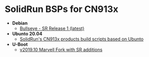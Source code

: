 # SolidRun BSPs for CN913x

- **Debian**
  - [Bullseye - SR Release 1 (latest)](https://github.com/SolidRun/documentation/blob/bsp/cn913x/debian-11_sr1.md)
- **Ubunto 20.04**
  - [SolidRun's CN913x products build scripts based on Ubunto](https://github.com/SolidRun/cn913x_build)
- **U-Boot**
  - [v2019.10 Marvell Fork with SR additions](https://solidrun.atlassian.net/wiki/spaces/developer/pages/340623375)
